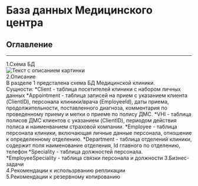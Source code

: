  # База данных Медицинского центра
 
 ## Оглавление
 ********
 1.Схема БД\
<image src="/images/схема.drawio.png" alt="Текст с описанием картинки">\
 2.Описание\
 В разделе 1 предсталена схема БД Медицинской клиники.\
 Сущности:
 *Client - таблица посетителей клиники с набором личных данных
 *Appointment - таблица записей на прием с указанием клиента (ClientID), персонала клиники/врача (EmployeeId), даты приема, продолжительности, поставленного диагноза, комментария по проведенному приему и метки о приеме по полису ДМС.
 *VHI - таблица полисов ДМС клиентов с указанием (ClientID), периодом действия полиса и наименванием страховой компании.
 *Employee - таблица персонала клиники, включающая личные данные персонала, отношение к определенному отделению.
 *Department - таблица отделений клиники, содержит поля наименование отделения, Id главного по отделению, телефон
 *Speciality - таблица должностей персонала.
 *EmployeeSpeciality - таблица связки персонала и должности 
 3.Бизнес-задачи\
 4.Рекомендации к использрванию репликации\
 5.Рекомендации к резервному копированию
